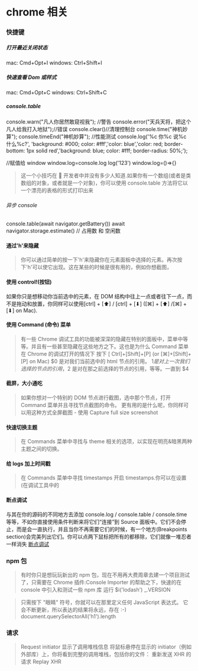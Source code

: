 # chrome 相关

### 快捷键

##### 打开最近关闭状态

mac: Cmd+Opt+I
windows: Ctrl+Shift+I

##### 快速查看 Dom 或样式

mac: Cmd+Opt+C
windows: Ctrl+Shift+C

##### console.table

console.warn("凡人你居然敢窥视我"); //警告
console.error("天兵天将，把这个凡人给我打入地狱");//错误
console.clear()//清理控制台
console.time("神机妙算"); console.timeEnd("神机妙算"); //性能测试
console.log('%c 你%c 说%c 什么%c?', 'background: #000; color: #fff','color: blue','color: red; border-bottom: 1px solid red','background: blue; color: #fff; border-radius: 50%;');

//赋值给 window
window.log=console.log
log('123')
window.log=()=>{}

> 这一个小技巧在  开发者中并没有多少人知道.如果你有一个数组(或者是类数组的对象，或者就是一个对象)，你可以使用 console.table 方法将它以一个漂亮的表格的形式打印出来

###### 异步 console

console.table(await navigator.getBattery())
await navigator.storage.estimate() // 占用数 和 空闲数

#### 通过'h'来隐藏

> 你可以通过简单的按一下'h'来隐藏你在元素面板中选择的元素。再次按下'h'可以使它出现。这在某些的时候是很有用的，例如你想截图，

#### 使用 control!(按钮)

如果你只是想移动你当前选中的元素，在 DOM 结构中往上一点或者往下一点，而不是拖动和放置，你同样可以使用[ctrl] + [⬆] / [ctrl] + [⬇] ([⌘] + [⬆] /[⌘] + [⬇] on Mac).

#### 使用 Command (命令) 菜单

> 有一些 Chrome 调试工具的功能被深深的隐藏在特别的面板中，菜单中等等。并且有一些甚至隐藏在这些地方之下。这也是为什么 Command 菜单
> 在 Chrome 的调试打开的情况下 按下 [ Ctrl]+[Shift]+[P] (or [⌘]+[Shift]+[P] on Mac)
> $0 是对我们当前选中的 html 节点的引用。 $1 是对上一次我们选择的节点的引用，$2 是对在那之前选择的节点的引用，等等。一直到 $4

#### 截屏，大小通吃

> 如果你想对一个特别的 DOM 节点进行截图，选中那个节点，打开 Command 菜单并且寻找节点截图的命令。
> 更有用的是什么呢，你同样可以用这种方式全屏截图 - 使用 Capture full size screenshot

#### 快速切换主题

> 在 Commands 菜单中寻找与 theme 相关的选项，以实现在明亮&暗黑两种主题之间的切换。

#### 给 logs 加上时间戳

> 在 Commands 菜单中寻找 timestamps 开启 timestamps.你可以在设置(在调试工具中的

#### 断点调试

与其在你的源码的不同地方去添加 console.log / console.table / console.time 等等，不如你直接使用条件判断来将它们“连接”到 Source 面板中。它们不会停止，而是会一直执行，并且当你不再需要它们的时候，有一个地方(Breakpoints section)会完美列出它们。你可以点两下鼠标把所有的都移除，它们就像一堆忍者一样消失
[断点调试](../img/chrome01.gif)

### npm 包

> 有时你只是想玩玩新出的 npm 包，现在不用再大费周章去建一个项目测试了，只需要在 Chrome 插件:Console Importer 的帮助之下，快速的在 console 中引入和测试一些 npm 库
> 运行 $i('lodash') \_.VERSION

> 只需按下 "眼睛" 符号，你就可以在那里定义任何 JavaScript 表达式。 它会不断更新，所以表达的结果将永远，存在 :-) document.querySelectorAll('h1').length

### 请求

> Request initiator 显示了调用堆栈信息 将鼠标悬停在显示的 initiator（例如 外部库）上，你将看到完整的调用堆栈，包括你的文件：
> 重新发送 XHR 的请求 Replay XHR
